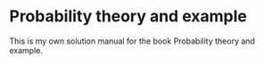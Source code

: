 # Probability theory and example
 This is my own solution manual for the book Probability theory and example.